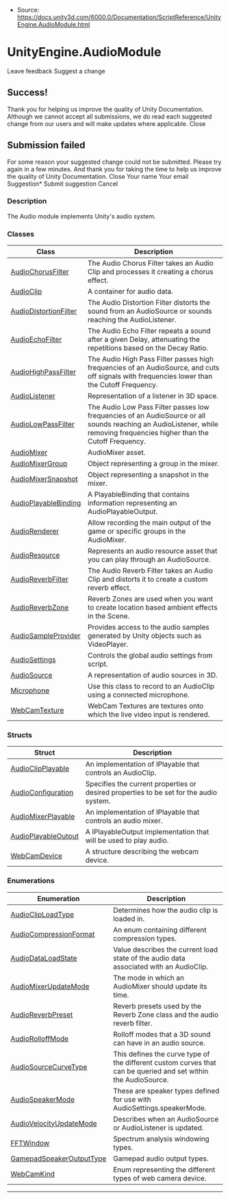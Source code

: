 * Source: https://docs.unity3d.com/6000.0/Documentation/ScriptReference/UnityEngine.AudioModule.html

# UnityEngine.AudioModule
Leave feedback
Suggest a change
## Success!
Thank you for helping us improve the quality of Unity Documentation. Although we cannot accept all submissions, we do read each suggested change from our users and will make updates where applicable.
Close
## Submission failed
For some reason your suggested change could not be submitted. Please <a>try again</a> in a few minutes. And thank you for taking the time to help us improve the quality of Unity Documentation.
Close
Your name Your email Suggestion* Submit suggestion
Cancel
### Description
The Audio module implements Unity's audio system.
### Classes
Class | Description  
---|---  
[AudioChorusFilter](https://docs.unity3d.com/6000.0/Documentation/ScriptReference/AudioChorusFilter.html) | The Audio Chorus Filter takes an Audio Clip and processes it creating a chorus effect.  
[AudioClip](https://docs.unity3d.com/6000.0/Documentation/ScriptReference/AudioClip.html) | A container for audio data.  
[AudioDistortionFilter](https://docs.unity3d.com/6000.0/Documentation/ScriptReference/AudioDistortionFilter.html) | The Audio Distortion Filter distorts the sound from an AudioSource or sounds reaching the AudioListener.  
[AudioEchoFilter](https://docs.unity3d.com/6000.0/Documentation/ScriptReference/AudioEchoFilter.html) | The Audio Echo Filter repeats a sound after a given Delay, attenuating the repetitions based on the Decay Ratio.  
[AudioHighPassFilter](https://docs.unity3d.com/6000.0/Documentation/ScriptReference/AudioHighPassFilter.html) | The Audio High Pass Filter passes high frequencies of an AudioSource, and cuts off signals with frequencies lower than the Cutoff Frequency.  
[AudioListener](https://docs.unity3d.com/6000.0/Documentation/ScriptReference/AudioListener.html) | Representation of a listener in 3D space.  
[AudioLowPassFilter](https://docs.unity3d.com/6000.0/Documentation/ScriptReference/AudioLowPassFilter.html) | The Audio Low Pass Filter passes low frequencies of an AudioSource or all sounds reaching an AudioListener, while removing frequencies higher than the Cutoff Frequency.  
[AudioMixer](https://docs.unity3d.com/6000.0/Documentation/ScriptReference/Audio.AudioMixer.html) | AudioMixer asset.  
[AudioMixerGroup](https://docs.unity3d.com/6000.0/Documentation/ScriptReference/Audio.AudioMixerGroup.html) | Object representing a group in the mixer.  
[AudioMixerSnapshot](https://docs.unity3d.com/6000.0/Documentation/ScriptReference/Audio.AudioMixerSnapshot.html) | Object representing a snapshot in the mixer.  
[AudioPlayableBinding](https://docs.unity3d.com/6000.0/Documentation/ScriptReference/Audio.AudioPlayableBinding.html) | A PlayableBinding that contains information representing an AudioPlayableOutput.  
[AudioRenderer](https://docs.unity3d.com/6000.0/Documentation/ScriptReference/AudioRenderer.html) | Allow recording the main output of the game or specific groups in the AudioMixer.  
[AudioResource](https://docs.unity3d.com/6000.0/Documentation/ScriptReference/Audio.AudioResource.html) | Represents an audio resource asset that you can play through an AudioSource.  
[AudioReverbFilter](https://docs.unity3d.com/6000.0/Documentation/ScriptReference/AudioReverbFilter.html) | The Audio Reverb Filter takes an Audio Clip and distorts it to create a custom reverb effect.  
[AudioReverbZone](https://docs.unity3d.com/6000.0/Documentation/ScriptReference/AudioReverbZone.html) | Reverb Zones are used when you want to create location based ambient effects in the Scene.  
[AudioSampleProvider](https://docs.unity3d.com/6000.0/Documentation/ScriptReference/Experimental.Audio.AudioSampleProvider.html) | Provides access to the audio samples generated by Unity objects such as VideoPlayer.  
[AudioSettings](https://docs.unity3d.com/6000.0/Documentation/ScriptReference/AudioSettings.html) | Controls the global audio settings from script.  
[AudioSource](https://docs.unity3d.com/6000.0/Documentation/ScriptReference/AudioSource.html) | A representation of audio sources in 3D.  
[Microphone](https://docs.unity3d.com/6000.0/Documentation/ScriptReference/Microphone.html) | Use this class to record to an AudioClip using a connected microphone.  
[WebCamTexture](https://docs.unity3d.com/6000.0/Documentation/ScriptReference/WebCamTexture.html) | WebCam Textures are textures onto which the live video input is rendered.  
### Structs
Struct | Description  
---|---  
[AudioClipPlayable](https://docs.unity3d.com/6000.0/Documentation/ScriptReference/Audio.AudioClipPlayable.html) | An implementation of IPlayable that controls an AudioClip.  
[AudioConfiguration](https://docs.unity3d.com/6000.0/Documentation/ScriptReference/AudioConfiguration.html) | Specifies the current properties or desired properties to be set for the audio system.  
[AudioMixerPlayable](https://docs.unity3d.com/6000.0/Documentation/ScriptReference/Audio.AudioMixerPlayable.html) | An implementation of IPlayable that controls an audio mixer.  
[AudioPlayableOutput](https://docs.unity3d.com/6000.0/Documentation/ScriptReference/Audio.AudioPlayableOutput.html) | A IPlayableOutput implementation that will be used to play audio.  
[WebCamDevice](https://docs.unity3d.com/6000.0/Documentation/ScriptReference/WebCamDevice.html) | A structure describing the webcam device.  
### Enumerations
Enumeration | Description  
---|---  
[AudioClipLoadType](https://docs.unity3d.com/6000.0/Documentation/ScriptReference/AudioClipLoadType.html) | Determines how the audio clip is loaded in.  
[AudioCompressionFormat](https://docs.unity3d.com/6000.0/Documentation/ScriptReference/AudioCompressionFormat.html) | An enum containing different compression types.  
[AudioDataLoadState](https://docs.unity3d.com/6000.0/Documentation/ScriptReference/AudioDataLoadState.html) | Value describes the current load state of the audio data associated with an AudioClip.  
[AudioMixerUpdateMode](https://docs.unity3d.com/6000.0/Documentation/ScriptReference/Audio.AudioMixerUpdateMode.html) | The mode in which an AudioMixer should update its time.  
[AudioReverbPreset](https://docs.unity3d.com/6000.0/Documentation/ScriptReference/AudioReverbPreset.html) | Reverb presets used by the Reverb Zone class and the audio reverb filter.  
[AudioRolloffMode](https://docs.unity3d.com/6000.0/Documentation/ScriptReference/AudioRolloffMode.html) | Rolloff modes that a 3D sound can have in an audio source.  
[AudioSourceCurveType](https://docs.unity3d.com/6000.0/Documentation/ScriptReference/AudioSourceCurveType.html) | This defines the curve type of the different custom curves that can be queried and set within the AudioSource.  
[AudioSpeakerMode](https://docs.unity3d.com/6000.0/Documentation/ScriptReference/AudioSpeakerMode.html) | These are speaker types defined for use with AudioSettings.speakerMode.  
[AudioVelocityUpdateMode](https://docs.unity3d.com/6000.0/Documentation/ScriptReference/AudioVelocityUpdateMode.html) | Describes when an AudioSource or AudioListener is updated.  
[FFTWindow](https://docs.unity3d.com/6000.0/Documentation/ScriptReference/FFTWindow.html) | Spectrum analysis windowing types.  
[GamepadSpeakerOutputType](https://docs.unity3d.com/6000.0/Documentation/ScriptReference/GamepadSpeakerOutputType.html) | Gamepad audio output types.  
[WebCamKind](https://docs.unity3d.com/6000.0/Documentation/ScriptReference/WebCamKind.html) | Enum representing the different types of web camera device.  
* * *
